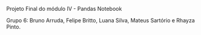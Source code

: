 Projeto Final do módulo IV - Pandas Notebook

Grupo 6: Bruno Arruda, Felipe Britto, Luana Silva, Mateus Sartório e Rhayza Pinto.